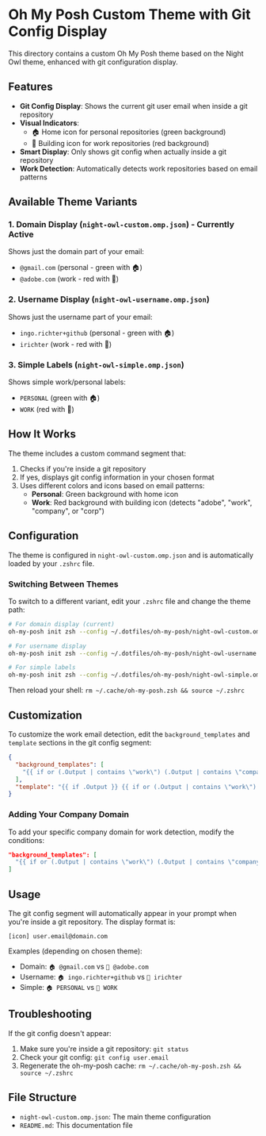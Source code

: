 # Oh My Posh Custom Theme with Git Config Display

This directory contains a custom Oh My Posh theme based on the Night Owl theme, enhanced with git configuration display.

## Features

- **Git Config Display**: Shows the current git user email when inside a git repository
- **Visual Indicators**:
  - 🏠 Home icon for personal repositories (green background)
  - 🏢 Building icon for work repositories (red background)
- **Smart Display**: Only shows git config when actually inside a git repository
- **Work Detection**: Automatically detects work repositories based on email patterns

## Available Theme Variants

### 1. Domain Display (`night-owl-custom.omp.json`) - **Currently Active**

Shows just the domain part of your email:

- `@gmail.com` (personal - green with 🏠)
- `@adobe.com` (work - red with 🏢)

### 2. Username Display (`night-owl-username.omp.json`)

Shows just the username part of your email:

- `ingo.richter+github` (personal - green with 🏠)
- `irichter` (work - red with 🏢)

### 3. Simple Labels (`night-owl-simple.omp.json`)

Shows simple work/personal labels:

- `PERSONAL` (green with 🏠)
- `WORK` (red with 🏢)

## How It Works

The theme includes a custom command segment that:

1. Checks if you're inside a git repository
2. If yes, displays git config information in your chosen format
3. Uses different colors and icons based on email patterns:
   - **Personal**: Green background with home icon
   - **Work**: Red background with building icon (detects "adobe", "work", "company", or "corp")

## Configuration

The theme is configured in `night-owl-custom.omp.json` and is automatically loaded by your `.zshrc` file.

### Switching Between Themes

To switch to a different variant, edit your `.zshrc` file and change the theme path:

```bash
# For domain display (current)
oh-my-posh init zsh --config ~/.dotfiles/oh-my-posh/night-owl-custom.omp.json

# For username display
oh-my-posh init zsh --config ~/.dotfiles/oh-my-posh/night-owl-username.omp.json

# For simple labels
oh-my-posh init zsh --config ~/.dotfiles/oh-my-posh/night-owl-simple.omp.json
```

Then reload your shell: `rm ~/.cache/oh-my-posh.zsh && source ~/.zshrc`

## Customization

To customize the work email detection, edit the `background_templates` and `template` sections in the git config segment:

```json
{
  "background_templates": [
    "{{ if or (.Output | contains \"work\") (.Output | contains \"company\") (.Output | contains \"corp\") }}#FF5722{{ end }}"
  ],
  "template": "{{ if .Output }} {{ if or (.Output | contains \"work\") (.Output | contains \"company\") (.Output | contains \"corp\") }}\\uf0b1{{ else }}\\uf015{{ end }} {{ .Output }} {{ end }}"
}
```

### Adding Your Company Domain

To add your specific company domain for work detection, modify the conditions:

```json
"background_templates": [
  "{{ if or (.Output | contains \"work\") (.Output | contains \"company\") (.Output | contains \"@yourcompany.com\") }}#FF5722{{ end }}"
]
```

## Usage

The git config segment will automatically appear in your prompt when you're inside a git repository. The display format is:

```
[icon] user.email@domain.com
```

Examples (depending on chosen theme):

- Domain: `🏠 @gmail.com` vs `🏢 @adobe.com`
- Username: `🏠 ingo.richter+github` vs `🏢 irichter`
- Simple: `🏠 PERSONAL` vs `🏢 WORK`

## Troubleshooting

If the git config doesn't appear:

1. Make sure you're inside a git repository: `git status`
2. Check your git config: `git config user.email`
3. Regenerate the oh-my-posh cache: `rm ~/.cache/oh-my-posh.zsh && source ~/.zshrc`

## File Structure

- `night-owl-custom.omp.json`: The main theme configuration
- `README.md`: This documentation file
